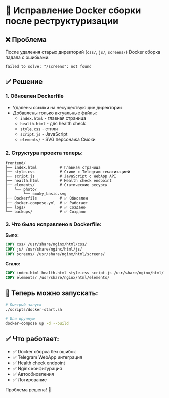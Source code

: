 # 🔧 Исправление Docker сборки после реструктуризации

## ❌ Проблема
После удаления старых директорий (`css/`, `js/`, `screens/`) Docker сборка падала с ошибками:
```
failed to solve: "/screens": not found
```

## ✅ Решение

### 1. Обновлен Dockerfile
- Удалены ссылки на несуществующие директории
- Добавлены только актуальные файлы:
  - `index.html` - главная страница
  - `health.html` - для health check
  - `style.css` - стили
  - `script.js` - JavaScript
  - `elements/` - SVG персонажа Смоки

### 2. Структура проекта теперь:
```
frontend/
├── index.html          # Главная страница
├── style.css           # Стили с Telegram тематизацией  
├── script.js           # JavaScript с WebApp API
├── health.html         # Health check endpoint
├── elements/           # Статические ресурсы
│   └── photo/
│       └── smoky_basic.svg
├── Dockerfile          # ✅ Обновлен
├── docker-compose.yml  # ✅ Работает
├── logs/               # ✅ Создано
└── backups/            # ✅ Создано
```

### 3. Что было исправлено в Dockerfile:
**Было:**
```dockerfile
COPY css/ /usr/share/nginx/html/css/
COPY js/ /usr/share/nginx/html/js/  
COPY screens/ /usr/share/nginx/html/screens/
```

**Стало:**
```dockerfile
COPY index.html health.html style.css script.js /usr/share/nginx/html/
COPY elements/ /usr/share/nginx/html/elements/
```

## 🚀 Теперь можно запускать:

```bash
# Быстрый запуск
./scripts/docker-start.sh

# Или вручную
docker-compose up -d --build
```

## ✅ Что работает:
- ✅ Docker сборка без ошибок
- ✅ Telegram WebApp интеграция
- ✅ Health check endpoint
- ✅ Nginx конфигурация
- ✅ Автообновления
- ✅ Логирование

Проблема решена! 🎉
